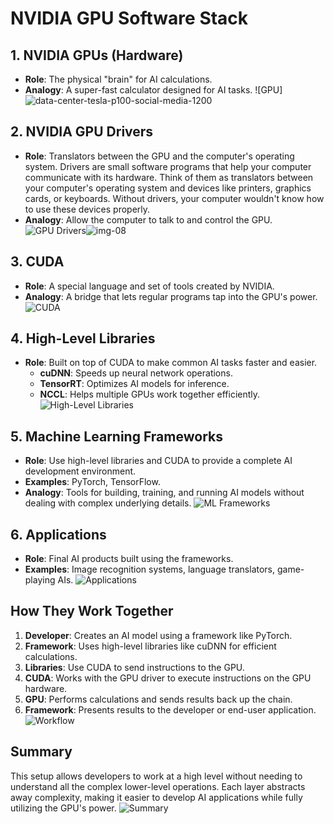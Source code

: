 # NVIDIA GPU Software Stack

## 1. NVIDIA GPUs (Hardware)
- **Role**: The physical "brain" for AI calculations.
- **Analogy**: A super-fast calculator designed for AI tasks.
![GPU]![data-center-tesla-p100-social-media-1200](https://github.com/Warszawa1/GPUS/assets/48474962/d9e38721-3dc4-42f5-9df1-ecc7af126a7c)



## 2. NVIDIA GPU Drivers
- **Role**: Translators between the GPU and the computer's operating system.
  Drivers are small software programs that help your computer communicate with its hardware. Think of them as translators between your computer's operating system and devices like printers,
  graphics cards, or keyboards. Without drivers, your computer wouldn't know how to use these devices properly.
- **Analogy**: Allow the computer to talk to and control the GPU.
![GPU Drivers](https://example.com/gpu-drivers-image)![img-08](https://github.com/Warszawa1/GPUS/assets/48474962/14e7d465-39ae-47da-aba1-43d2e5775bc5)



## 3. CUDA
- **Role**: A special language and set of tools created by NVIDIA.
- **Analogy**: A bridge that lets regular programs tap into the GPU's power.
![CUDA](https://example.com/cuda-image)



## 4. High-Level Libraries
- **Role**: Built on top of CUDA to make common AI tasks faster and easier.
  - **cuDNN**: Speeds up neural network operations.
  - **TensorRT**: Optimizes AI models for inference.
  - **NCCL**: Helps multiple GPUs work together efficiently.
![High-Level Libraries](https://example.com/high-level-libraries-image)



## 5. Machine Learning Frameworks
- **Role**: Use high-level libraries and CUDA to provide a complete AI development environment.
- **Examples**: PyTorch, TensorFlow.
- **Analogy**: Tools for building, training, and running AI models without dealing with complex underlying details.
![ML Frameworks](https://example.com/ml-frameworks-image)



## 6. Applications
- **Role**: Final AI products built using the frameworks.
- **Examples**: Image recognition systems, language translators, game-playing AIs.
![Applications](https://example.com/applications-image)



## How They Work Together
1. **Developer**: Creates an AI model using a framework like PyTorch.
2. **Framework**: Uses high-level libraries like cuDNN for efficient calculations.
3. **Libraries**: Use CUDA to send instructions to the GPU.
4. **CUDA**: Works with the GPU driver to execute instructions on the GPU hardware.
5. **GPU**: Performs calculations and sends results back up the chain.
6. **Framework**: Presents results to the developer or end-user application.
![Workflow](https://example.com/workflow-image)



## Summary
This setup allows developers to work at a high level without needing to understand all the complex lower-level operations. Each layer abstracts away complexity, making it easier to develop AI applications while fully utilizing the GPU's power.
![Summary](https://example.com/summary-image)

